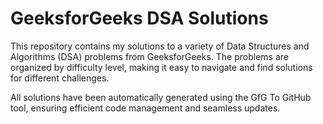 # GeeksforGeeks DSA Solutions
This repository contains my solutions to a variety of Data Structures and Algorithms (DSA) problems from GeeksforGeeks. The problems are organized by difficulty level, making it easy to navigate and find solutions for different challenges.

All solutions have been automatically generated using the GfG To GitHub tool, ensuring efficient code management and seamless updates.
